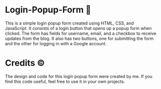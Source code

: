 # Login-Popup-Form 🚀
This is a simple login popup form created using HTML, CSS, and JavaScript. It consists of a login button that opens up a popup form when clicked. The form has fields for username, email, and a checkbox to receive updates from the blog. It also has two buttons, one for submitting the form and the other for logging in with a Google account.

# Credits ©️
The design and code for this login popup form were created by me. If you find this code useful, feel free to use it in your own projects.
